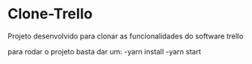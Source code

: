 # Clone-Trello
Projeto desenvolvido para clonar as funcionalidades do software trello

para rodar o projeto basta dar um:
-yarn install
-yarn start

